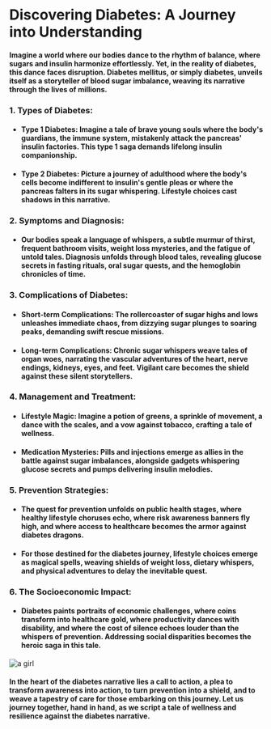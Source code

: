   # **Discovering Diabetes: A Journey into Understanding**


#### Imagine a world where our bodies dance to the rhythm of balance, where sugars and insulin harmonize effortlessly. Yet, in the reality of diabetes, this dance faces disruption. Diabetes mellitus, or simply diabetes, unveils itself as a storyteller of blood sugar imbalance, weaving its narrative through the lives of millions.

### **1. Types of Diabetes:** 
   - #### **Type 1 Diabetes:** Imagine a tale of brave young souls where the body's guardians, the immune system, mistakenly attack the pancreas' insulin factories. This type 1 saga demands lifelong insulin companionship.
  - #### **Type 2 Diabetes:** Picture a journey of adulthood where the body's cells become indifferent to insulin's gentle pleas or where the pancreas falters in its sugar whispering. Lifestyle choices cast shadows in this narrative.

### **2. Symptoms and Diagnosis:**
   - #### Our bodies speak a language of whispers, a subtle murmur of thirst, frequent bathroom visits, weight loss mysteries, and the fatigue of untold tales. Diagnosis unfolds through blood tales, revealing glucose secrets in fasting rituals, oral sugar quests, and the hemoglobin chronicles of time.

### **3. Complications of Diabetes:**
   - #### **Short-term Complications:** The rollercoaster of sugar highs and lows unleashes immediate chaos, from dizzying sugar plunges to soaring peaks, demanding swift rescue missions.
   - #### **Long-term Complications:** Chronic sugar whispers weave tales of organ woes, narrating the vascular adventures of the heart, nerve endings, kidneys, eyes, and feet. Vigilant care becomes the shield against these silent storytellers.

### **4. Management and Treatment:**
   - #### **Lifestyle Magic:** Imagine a potion of greens, a sprinkle of movement, a dance with the scales, and a vow against tobacco, crafting a tale of wellness.
   - #### **Medication Mysteries:** Pills and injections emerge as allies in the battle against sugar imbalances, alongside gadgets whispering glucose secrets and pumps delivering insulin melodies.

### **5. Prevention Strategies:**
   - #### The quest for prevention unfolds on public health stages, where healthy lifestyle choruses echo, where risk awareness banners fly high, and where access to healthcare becomes the armor against diabetes dragons.
   - #### For those destined for the diabetes journey, lifestyle choices emerge as magical spells, weaving shields of weight loss, dietary whispers, and physical adventures to delay the inevitable quest.

### **6. The Socioeconomic Impact:**
   - #### Diabetes paints portraits of economic challenges, where coins transform into healthcare gold, where productivity dances with disability, and where the cost of silence echoes louder than the whispers of prevention. Addressing social disparities becomes the heroic saga in this tale.

![a girl](https://github.com/ByteBloomLabs/ByteBloomLabs.github.io/assets/172490982/98be29ed-3fa5-46eb-bd8b-a82cbbd3ec01)


#### In the heart of the diabetes narrative lies a call to action, a plea to transform awareness into action, to turn prevention into a shield, and to weave a tapestry of care for those embarking on this journey. Let us journey together, hand in hand, as we script a tale of wellness and resilience against the diabetes narrative.
